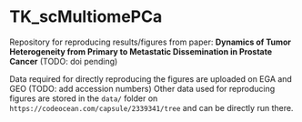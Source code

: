 # TK_scMultiomePCa

Repository for reproducing results/figures from paper: **Dynamics of Tumor Heterogeneity from Primary to Metastatic Dissemination in Prostate Cancer** (TODO: doi pending)

Data required for directly reproducing the figures are uploaded on EGA and GEO (TODO: add accession numbers)
Other data used for reproducing figures are stored in the ```data/``` folder on ```https://codeocean.com/capsule/2339341/tree``` and can be directly run there.
